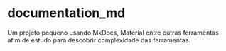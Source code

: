 # documentation_md
Um projeto pequeno usando MkDocs, Material entre outras ferramentas afim de estudo para descobrir complexidade das ferramentas.
